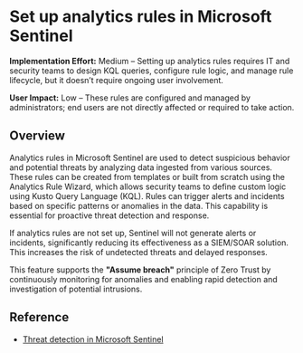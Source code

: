 # Set up analytics rules in Microsoft Sentinel

**Implementation Effort:** Medium – Setting up analytics rules requires IT and security teams to design KQL queries, configure rule logic, and manage rule lifecycle, but it doesn’t require ongoing user involvement.

**User Impact:** Low – These rules are configured and managed by administrators; end users are not directly affected or required to take action.

## Overview

Analytics rules in Microsoft Sentinel are used to detect suspicious behavior and potential threats by analyzing data ingested from various sources. These rules can be created from templates or built from scratch using the Analytics Rule Wizard, which allows security teams to define custom logic using Kusto Query Language (KQL). Rules can trigger alerts and incidents based on specific patterns or anomalies in the data. This capability is essential for proactive threat detection and response.

If analytics rules are not set up, Sentinel will not generate alerts or incidents, significantly reducing its effectiveness as a SIEM/SOAR solution. This increases the risk of undetected threats and delayed responses.

This feature supports the **"Assume breach"** principle of Zero Trust by continuously monitoring for anomalies and enabling rapid detection and investigation of potential intrusions.

## Reference

- [Threat detection in Microsoft Sentinel](https://learn.microsoft.com/en-us/azure/sentinel/threat-detection)


